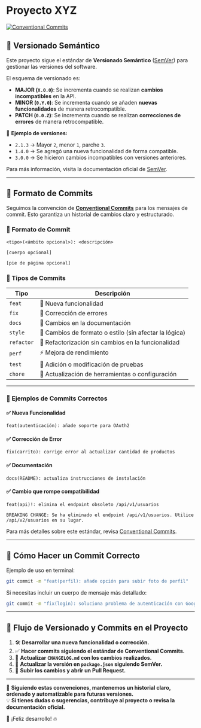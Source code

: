 # Proyecto XYZ

[![Conventional Commits](https://img.shields.io/badge/Conventional%20Commits-1.0.0-yellow.svg)](https://conventionalcommits.org)

## 📌 Versionado Semántico

Este proyecto sigue el estándar de **Versionado Semántico** ([SemVer](https://semver.org/lang/es/)) para gestionar las versiones del software.  

El esquema de versionado es:

- **MAJOR (`X.0.0`)**: Se incrementa cuando se realizan **cambios incompatibles** en la API.
- **MINOR (`0.Y.0`)**: Se incrementa cuando se añaden **nuevas funcionalidades** de manera retrocompatible.
- **PATCH (`0.0.Z`)**: Se incrementa cuando se realizan **correcciones de errores** de manera retrocompatible.

📌 **Ejemplo de versiones:**
- `2.1.3` → Mayor `2`, menor `1`, parche `3`.
- `1.4.0` → Se agregó una nueva funcionalidad de forma compatible.
- `3.0.0` → Se hicieron cambios incompatibles con versiones anteriores.

Para más información, visita la documentación oficial de [SemVer](https://semver.org/lang/es/).

---

## 📌 Formato de Commits

Seguimos la convención de **[Conventional Commits](https://www.conventionalcommits.org/en/v1.0.0/)** para los mensajes de commit. Esto garantiza un historial de cambios claro y estructurado.

### **📜 Formato de Commit**
```
<tipo>(<ámbito opcional>): <descripción>

[cuerpo opcional]

[pie de página opcional]
```

### **🔹 Tipos de Commits**
| Tipo    | Descripción |
|---------|------------|
| `feat`  | 🚀 Nueva funcionalidad |
| `fix`   | 🐛 Corrección de errores |
| `docs`  | 📖 Cambios en la documentación |
| `style` | 🎨 Cambios de formato o estilo (sin afectar la lógica) |
| `refactor` | 🔧 Refactorización sin cambios en la funcionalidad |
| `perf`  | ⚡ Mejora de rendimiento |
| `test`  | 🧪 Adición o modificación de pruebas |
| `chore` | 🔄 Actualización de herramientas o configuración |

---

### **📌 Ejemplos de Commits Correctos**
#### ✅ Nueva Funcionalidad
```
feat(autenticación): añade soporte para OAuth2
```

#### ✅ Corrección de Error
```
fix(carrito): corrige error al actualizar cantidad de productos
```

#### ✅ Documentación
```
docs(README): actualiza instrucciones de instalación
```

#### ✅ Cambio que rompe compatibilidad
```
feat(api)!: elimina el endpoint obsoleto /api/v1/usuarios

BREAKING CHANGE: Se ha eliminado el endpoint /api/v1/usuarios. Utilice /api/v2/usuarios en su lugar.
```

Para más detalles sobre este estándar, revisa [Conventional Commits](https://www.conventionalcommits.org/en/v1.0.0/).

---

## 📌 Cómo Hacer un Commit Correcto
Ejemplo de uso en terminal:
```sh
git commit -m "feat(perfil): añade opción para subir foto de perfil"
```

Si necesitas incluir un cuerpo de mensaje más detallado:
```sh
git commit -m "fix(login): soluciona problema de autenticación con Google" -m "El error ocurría cuando el usuario ingresaba credenciales incorrectas. Se añadió manejo de errores."
```

---

## 📌 Flujo de Versionado y Commits en el Proyecto
1. 🛠️ **Desarrollar una nueva funcionalidad o corrección.**
2. ✅ **Hacer commits siguiendo el estándar de Conventional Commits.**
3. 📌 **Actualizar `CHANGELOG.md` con los cambios realizados.**
4. 🔖 **Actualizar la versión en `package.json` siguiendo SemVer.**
5. 🚀 **Subir los cambios y abrir un Pull Request.**

---

🎯 **Siguiendo estas convenciones, mantenemos un historial claro, ordenado y automatizable para futuras versiones.**  
💡 **Si tienes dudas o sugerencias, contribuye al proyecto o revisa la documentación oficial.**

🚀 ¡Feliz desarrollo! 🔥
